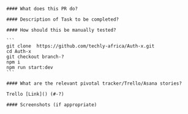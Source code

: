     #### What does this PR do?

    #### Description of Task to be completed?

    #### How should this be manually tested?

    ```
    git clone  https://github.com/techly-africa/Auth-x.git 
    cd Auth-x
    git checkout branch-?
    npm i
    npm run start:dev
    ```

    #### What are the relevant pivotal tracker/Trello/Asana stories?

    Trello [Link]() (#-?)

    #### Screenshots (if appropriate)